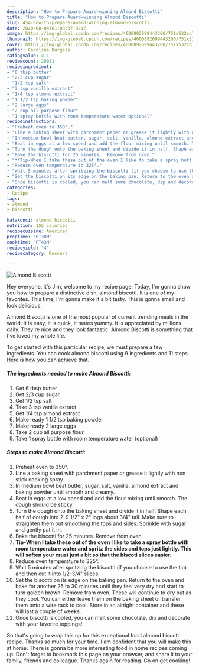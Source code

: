 ```yaml
---
description: "How to Prepare Award-winning Almond Biscotti"
title: "How to Prepare Award-winning Almond Biscotti"
slug: 454-how-to-prepare-award-winning-almond-biscotti
date: 2020-08-04T01:08:37.321Z
image: https://img-global.cpcdn.com/recipes/4600892699443200/751x532cq70/almond-biscotti-recipe-main-photo.jpg
thumbnail: https://img-global.cpcdn.com/recipes/4600892699443200/751x532cq70/almond-biscotti-recipe-main-photo.jpg
cover: https://img-global.cpcdn.com/recipes/4600892699443200/751x532cq70/almond-biscotti-recipe-main-photo.jpg
author: Caroline Burgess
ratingvalue: 4.1
reviewcount: 20081
recipeingredient:
- "6 tbsp butter"
- "2/3 cup sugar"
- "1/2 tsp salt"
- "3 tsp vanilla extract"
- "1/4 tsp almond extract"
- "1 1/2 tsp baking powder"
- "2 large eggs"
- "2 cup all purpose flour"
- "1 spray bottle with room temperature water optional"
recipeinstructions:
- "Preheat oven to 350°."
- "Line a baking sheet with parchment paper or grease it lightly with non stick cooking spray."
- "In medium bowl beat butter, sugar, salt, vanilla, almond extract and baking powder until smooth and creamy."
- "Beat in eggs at a low speed and add the flour mixing until smooth. The dough should be sticky."
- "Turn the dough onto the baking sheet and divide it in half. Shape each half of dough into 2-9 1/2&#34; x 2&#34; logs about 3/4&#34; tall. Make sure to straighten them out smoothing the tops and sides. Sprinkle with sugar and gently pat it in."
- "Bake the biscotti for 25 minutes.  Remove from oven."
- "**Tip-When I take these out of the oven I like to take a spray bottle with room temperature water and spritz the sides and tops just lightly. This will soften your crust just a bit so that the biscoti slices easier.**"
- "Reduce oven temperature to 325°."
- "Wait 5 minutes after spritzing the biscotti (if you choose to use the tip) and then cut it into 1/2-3/4&#34; slices."
- "Set the biscotti on its edge on the baking pan. Return to the oven and bake for another 25 to 30 minutes until they feel very dry and start to turn golden brown. Remove from oven. These will continue to dry out as they cool. You can either leave them on the baking sheet or transfer them onto a wire rack to cool. Store in an airtight container and these will last a couple of weeks."
- "Once biscotti is cooled, you can melt some chocolate, dip and decorate with your favorite toppings!"
categories:
- Recipe
tags:
- almond
- biscotti

katakunci: almond biscotti 
nutrition: 155 calories
recipecuisine: American
preptime: "PT38M"
cooktime: "PT43M"
recipeyield: "4"
recipecategory: Dessert

---
```



![Almond Biscotti](https://img-global.cpcdn.com/recipes/4600892699443200/751x532cq70/almond-biscotti-recipe-main-photo.jpg)

Hey everyone, it's Jim, welcome to my recipe page. Today, I'm gonna show you how to prepare a distinctive dish, almond biscotti. It is one of my favorites. This time, I'm gonna make it a bit tasty. This is gonna smell and look delicious.



Almond Biscotti is one of the most popular of current trending meals in the world. It is easy, it is quick, it tastes yummy. It is appreciated by millions daily. They're nice and they look fantastic. Almond Biscotti is something that I've loved my whole life.


To get started with this particular recipe, we must prepare a few ingredients. You can cook almond biscotti using 9 ingredients and 11 steps. Here is how you can achieve that.

<!--inarticleads1-->

##### The ingredients needed to make Almond Biscotti:

1. Get 6 tbsp butter
1. Get 2/3 cup sugar
1. Get 1/2 tsp salt
1. Take 3 tsp vanilla extract
1. Get 1/4 tsp almond extract
1. Make ready 1 1/2 tsp baking powder
1. Make ready 2 large eggs
1. Take 2 cup all purpose flour
1. Take 1 spray bottle with room temperature water (optional)




<!--inarticleads2-->

##### Steps to make Almond Biscotti:

1. Preheat oven to 350°.
1. Line a baking sheet with parchment paper or grease it lightly with non stick cooking spray.
1. In medium bowl beat butter, sugar, salt, vanilla, almond extract and baking powder until smooth and creamy.
1. Beat in eggs at a low speed and add the flour mixing until smooth. The dough should be sticky.
1. Turn the dough onto the baking sheet and divide it in half. Shape each half of dough into 2-9 1/2&#34; x 2&#34; logs about 3/4&#34; tall. Make sure to straighten them out smoothing the tops and sides. Sprinkle with sugar and gently pat it in.
1. Bake the biscotti for 25 minutes.  Remove from oven.
1. **Tip-When I take these out of the oven I like to take a spray bottle with room temperature water and spritz the sides and tops just lightly. This will soften your crust just a bit so that the biscoti slices easier.**
1. Reduce oven temperature to 325°.
1. Wait 5 minutes after spritzing the biscotti (if you choose to use the tip) and then cut it into 1/2-3/4&#34; slices.
1. Set the biscotti on its edge on the baking pan. Return to the oven and bake for another 25 to 30 minutes until they feel very dry and start to turn golden brown. Remove from oven. These will continue to dry out as they cool. You can either leave them on the baking sheet or transfer them onto a wire rack to cool. Store in an airtight container and these will last a couple of weeks.
1. Once biscotti is cooled, you can melt some chocolate, dip and decorate with your favorite toppings!




So that's going to wrap this up for this exceptional food almond biscotti recipe. Thanks so much for your time. I am confident that you will make this at home. There is gonna be more interesting food in home recipes coming up. Don't forget to bookmark this page on your browser, and share it to your family, friends and colleague. Thanks again for reading. Go on get cooking!
